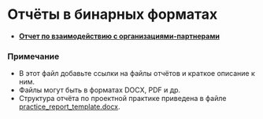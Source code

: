 # Отчёты в бинарных форматах

- **[Отчет по взаимодействию с организациями-партнерами](reports/report_with_partner_DenisenkoKvakin.md)**

### Примечание

- В этот файл добавьте ссылки на файлы отчётов и краткое описание к ним.
- Файлы могут быть в форматах DOCX, PDF и др.
- Структура отчёта по проектной практике приведена в файле [practice_report_template.docx](practice_report_template.docx).
